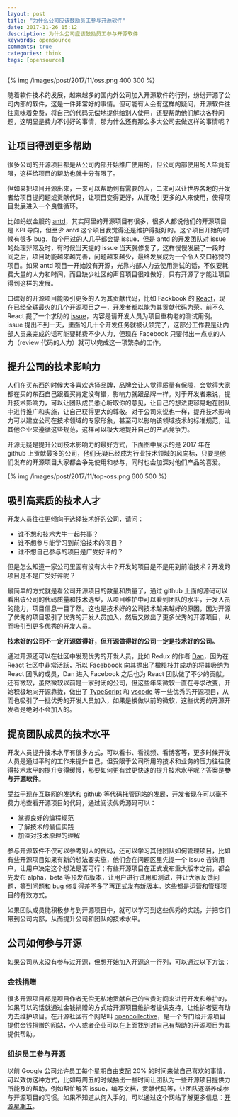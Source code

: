 ```yaml
---
layout: post
title: "为什么公司应该鼓励员工参与开源软件"
date: 2017-11-26 15:12
description: 为什么公司应该鼓励员工参与开源软件
keywords: opensource
comments: true
categories: think
tags: [opensource]
---
```


{% img /images/post/2017/11/oss.png 400 300 %}

随着软件技术的发展，越来越多的国内外公司加入开源软件的行列，纷纷开源了公司内部的软件，这是一件非常好的事情。但可能有人会有这样的疑问，开源软件往往意味着免费，将自己的代码无偿地提供给别人使用，还要帮助他们解决各种问题，这明显是费力不讨好的事情，那为什么还有那么多大公司去做这样的事情呢？

<!--more-->

## 让项目得到更多帮助

很多公司的开源项目都是从公司内部开始推广使用的，但公司内部使用的人毕竟有限，这样给项目的帮助也就十分有限了。

但如果把项目开源出来，一来可以帮助到有需要的人，二来可以让世界各地的开发者给项目提问题或贡献代码，让项目变得更好，从而吸引更多的人来使用，使得项目发展进入一个良性循环。

比如蚂蚁金服的 [antd](https://ant.design/index-cn)，其实阿里的开源项目有很多，很多人都说他们的开源项目是 KPI 导向，但至少 antd 这个项目我觉得还是维护得挺好的。这个项目开始的时候有很多 bug，每个用过的人几乎都会提 issue，但是 antd 的开发团队对 issue 的处理非常及时，有时候当天提的 issue 当天就修复了，这样慢慢发展了一段时间之后，项目功能越来越完善，问题越来越少，最终发展成为一个令人交口称赞的项目。如果 antd 项目一开始没有开源，光靠内部人力去使用测试的话，不仅要耗费大量的人力和时间，而且缺少社区的声音项目很难做好，只有开源了才能让项目得到这样的发展。

口碑好的开源项目能吸引更多的人为其贡献代码，比如 Fackbook 的 [React](https://github.com/facebook/react)，现在已经全球最火的几个开源项目之一，开发者都以能为其贡献代码为荣。前不久 React 提了一个求助的 [issue](https://github.com/facebook/react/issues/11299)，内容是请开发人员为项目重构老的测试用例。issue 提出不到一天，里面的几十个开发任务就被认领完了，这部分工作要是让内部人员来完成的话可能要耗费不少人力，但现在 Facebook 只要付出一点点的人力（review 代码的人力）就可以完成这一项繁杂的工作。


## 提升公司的技术影响力

人们在买东西的时候大多喜欢选择品牌，品牌会让人觉得质量有保障，会觉得大家都在买的东西自己跟着买肯定没有错，影响力就跟品牌一样。对于开发者来说，提升技术影响力，可以让团队成员悉心听取你的意见，让自己的想法更容易地在团队中进行推广和实施，让自己获得更大的尊敬。对于公司来说也一样，提升技术影响力可以建立公司在技术领域的专家形象，甚至可以影响该领域技术的标准规范，让其他企业来遵循这些规范，这样可以极大地提升自己的产品竞争力。

开源无疑是提升公司技术影响力的最好方式，下面图中展示的是 2017 年在 github 上贡献最多的公司，他们无疑已经成为行业技术领域的风向标，只要是他们发布的开源项目大家都会争先使用和参与，同时也会加深对他们产品的喜爱。

{% img /images/post/2017/11/top-oss.png 600 500 %}

## 吸引高素质的技术人才

开发人员往往更倾向于选择技术好的公司，请问：

* 谁不想和技术大牛一起共事？
* 谁不想参与能学习到前沿技术的项目？
* 谁不想自己参与的项目是广受好评的？

但是怎么知道一家公司里面有没有大牛？开发的项目是不是用到前沿技术？开发的项目是不是广受好评呢？

最简单的方式就是看公司开源项目的数量和质量了，通过 github 上面的源码可以看出该公司的代码质量和技术选型，从项目维护中可以看到团队的水平，开发人员的能力，项目信息一目了然。这也是技术好的公司技术越来越好的原因，因为开源了优秀的项目吸引了优秀的开发人员加入，然后又做出了更多优秀的开源项目，从而吸引到更多优秀的开发人员。

**技术好的公司不一定开源做得好，但开源做得好的公司一定是技术好的公司。**

通过开源还可以在社区中发现优秀的开发人员，比如 Redux 的作者 [Dan](https://github.com/gaearon)，因为在 React 社区中非常活跃，所以 Facebbook 向其抛出了橄榄枝并成功的将其吸纳为 React 团队的成员，Dan 进入 Facebook 之后也为 React 团队做了不少的贡献。还有微软，虽然微软以前是一家封闭的公司，但这些年来微软一直在寻求改变，开始积极地向开源靠拢，做出了 [TypeScript](https://github.com/Microsoft/TypeScript) 和 [vscode](https://github.com/Microsoft/vscode) 等一些优秀的开源项目，从而也吸引了一批优秀的开发人员加入，如果是换做以前的微软，这些优秀的开源开发者是绝对不会加入的。

## 提高团队成员的技术水平

开发人员提升技术水平有很多方式，可以看书、看视频、看博客等，更多时候开发人员是通过平时的工作来提升自己，但受限于公司所用的技术和业务的压力往往使得技术水平的提升变得缓慢，那要如何更有效更快速的提升技术水平呢？答案是**参与开源软件**。

受益于现在互联网的发达和 github 等代码托管网站的发展，开发者现在可以毫不费力地查看开源项目的代码，通过阅读优秀源码可以：

* 掌握良好的编程规范
* 了解技术的最佳实践
* 加深对技术原理的理解

参与开源软件不仅可以参考别人的代码，还可以学习其他团队如何管理项目，比如有些开源项目如果有新的想法要实施，他们会在问题区里先提一个 issue 咨询用户，让用户决定这个想法是否可行；有些开源项目在正式发布重大版本之前，都会先发布 alpha，beta 等预发布版本，让用户进行试用和测试，并让大家反馈问题，等到问题和 bug 修复得差不多了再正式发布新版本。这些都是运营和管理项目的有效方式。

如果团队成员能积极参与到开源项目中，就可以学习到这些优秀的实践，并把它们带到公司内部，从而提升公司和团队的技术水平。

## 公司如何参与开源

如果公司从来没有参与过开源，但想开始加入开源这一行列，可以通过以下方法：

### 金钱捐赠

很多开源项目都是项目作者无偿无私地贡献自己的宝贵时间来进行开发和维护的，如果可以的话就通过金钱捐赠的方式给开源项目维护者提供支持，让维护者更有动力去维护项目。在开源社区有个网站叫 [opencollective](https://opencollective.com)，是一个专门给开源项目提供金钱捐赠的网站，个人或者企业可以在上面找到对自己有帮助的开源项目为其提供帮助。

### 组织员工参与开源

以前 Google 公司允许员工每个星期自由支配 20% 的时间来做自己喜欢的事情，可以效仿这种方式，比如每周五的时候抽出一些时间让团队为一些开源项目提供力所能及的帮助，例如帮忙解答 issue，编写文档，贡献代码等，让团队逐渐养成参与开源项目的习惯。如果不知道从何入手的，可以通过这个网站了解更多信息：[开源星期五](https://opensourcefriday.com/)。
